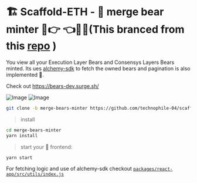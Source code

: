# 🏗 Scaffold-ETH - 🐼 merge bear minter 🐻👉 👈🐻‍❄(This branced from this [repo](https://github.com/scaffold-eth/scaffold-eth/tree/merge-bears-minter) )

You view all your Execution Layer Bears and Consensys Layers Bears minted. Its ues [alchemy-sdk](https://www.alchemy.com/sdk) to fetch the owned bears and pagination is also implemented 🤩.

Check out https://bears-dev.surge.sh/

![Image](https://user-images.githubusercontent.com/80153681/190860126-4e95eb3b-02a0-44cd-8a70-5590be51143e.jpg)
![Image](https://user-images.githubusercontent.com/80153681/190860127-68e209eb-765d-4b80-a17e-c9f20a9b607d.jpg)



```bash
git clone -b merge-bears-minter https://github.com/technophile-04/scaffold-eth.git merge-bears-minter
```

> install

```bash
cd merge-bears-minter
yarn install
```

> start your 📱 frontend:

```bash
yarn start
```
For fetching logic and use of alchemy-sdk checkout [`packages/react-app/src/utils/index.js`](https://github.com/technophile-04/scaffold-eth/blob/merge-bears-minter/packages/react-app/src/utils/index.js)
